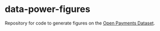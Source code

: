 # data-power-figures


Repository for code to generate figures on the [Open Payments Dataset](https://www.cms.gov/OpenPayments/Data/Dataset-Downloads). 
